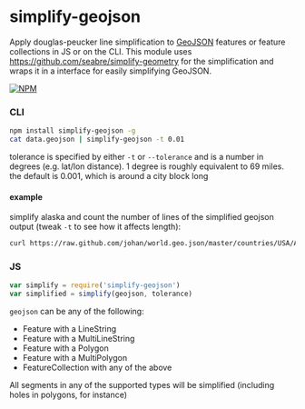 # simplify-geojson

Apply douglas-peucker line simplification to [GeoJSON](http://www.geojson.org/) features or feature collections in JS or on the CLI. This module uses https://github.com/seabre/simplify-geometry for the simplification and wraps it in a interface for easily simplifying GeoJSON.

[![NPM](https://nodei.co/npm/simplify-geojson.png)](https://nodei.co/npm/simplify-geojson/)

### CLI

```sh
npm install simplify-geojson -g
cat data.geojson | simplify-geojson -t 0.01
```

tolerance is specified by either `-t` or `--tolerance` and is a number in degrees (e.g. lat/lon distance). 1 degree is roughly equivalent to 69 miles. the default is 0.001, which is around a city block long

#### example

simplify alaska and count the number of lines of the simplified geojson output (tweak `-t` to see how it affects length):

```sh
curl https://raw.github.com/johan/world.geo.json/master/countries/USA/AK.geo.json | simplify-geojson -t 0.01 | wc -l
```

### JS

```js
var simplify = require('simplify-geojson')
var simplified = simplify(geojson, tolerance)
```

`geojson` can be any of the following:

- Feature with a LineString
- Feature with a MultiLineString
- Feature with a Polygon
- Feature with a MultiPolygon
- FeatureCollection with any of the above

All segments in any of the supported types will be simplified (including holes in polygons, for instance)
